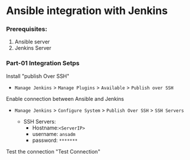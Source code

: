 # Ansible integration with Jenkins

### Prerequisites:

1. Ansible server
2. Jenkins Server

### Part-01 Integration Setps

Install "publish Over SSH"

- `Manage Jenkins` > `Manage Plugins` > `Available` > `Publish over SSH`

Enable connection between Ansible and Jenkins

- `Manage Jenkins` > `Configure System` > `Publish Over SSH` > `SSH Servers`

  - SSH Servers:
    - Hostname:`<ServerIP>`
    - username: `ansadm`
    - password: `*******`

Test the connection "Test Connection"
